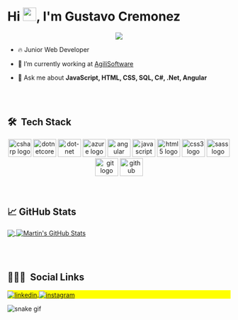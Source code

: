 <div align="center">
<h1 align="left">Hi <img src="https://raw.githubusercontent.com/MartinHeinz/MartinHeinz/master/wave.gif" width="30px" height="30px" />, I'm Gustavo Cremonez</h1>

  <img src="https://profile-counter.glitch.me/GustavoCremonez/count.svg?"  />
</div>

- 🔥 Junior Web Developer 

- 🔭 I’m currently working at [AgiliSoftware](https://www.agili.com.br/)

- 💬 Ask me about **JavaScript, HTML, CSS, SQL, C#, .Net, Angular**


<br><br>

## 🛠 &nbsp;Tech Stack

<div align="center">
  <img src="https://cdn.jsdelivr.net/gh/devicons/devicon/icons/csharp/csharp-original.svg" height="40" width="52" alt="csharp logo"  />
  <img src="https://cdn.jsdelivr.net/gh/devicons/devicon/icons/dotnetcore/dotnetcore-original.svg" height="40" width="52" alt="dotnetcore logo"  />
  <img src="https://cdn.jsdelivr.net/gh/devicons/devicon/icons/dot-net/dot-net-original.svg" height="40" width="52" alt="dot-net logo"  />
  <img src="https://cdn.jsdelivr.net/gh/devicons/devicon/icons/azure/azure-original.svg" height="40" width="52" alt="azure logo"  />
  <img src="https://cdn.jsdelivr.net/gh/devicons/devicon/icons/angularjs/angularjs-original.svg" height="40" width="52" alt="angular logo"  />
  <img src="https://cdn.jsdelivr.net/gh/devicons/devicon/icons/javascript/javascript-original.svg" height="40" width="52" alt="javascript logo"  />
  <img src="https://cdn.jsdelivr.net/gh/devicons/devicon/icons/html5/html5-original.svg" height="40" width="52" alt="html5 logo"  />
  <img src="https://cdn.jsdelivr.net/gh/devicons/devicon/icons/css3/css3-original.svg" height="40" width="52" alt="css3 logo"  />
  <img src="https://cdn.jsdelivr.net/gh/devicons/devicon/icons/sass/sass-original.svg" height="40" width="52" alt="sass logo"  />
  <img src="https://cdn.jsdelivr.net/gh/devicons/devicon/icons/git/git-original.svg" height="40" width="52" alt="git logo"  />
  <img src="https://cdn.jsdelivr.net/gh/devicons/devicon/icons/github/github-original.svg" height="40" width="52" alt="github logo"  />
</div>
<br><br>

## &#x1f4c8; GitHub Stats

<a href="https://github.com/GustavoCremonez/GustavoCremonez">
  <img align="center" src="https://github-readme-stats.vercel.app/api/top-langs/?username=GustavoCremonez&hide=java,html,tex&title_color=ffffff&text_color=c9cacc&icon_color=2bbc8a&bg_color=1d1f21&langs_count=3" />
</a>
<a href="https://github.com/GustavoCremonez/GustavoCremonez">
  <img align="center" src="https://github-readme-stats.vercel.app/api?username=GustavoCremonez&show_icons=true&line_height=27&count_private=true&title_color=ffffff&text_color=c9cacc&icon_color=2bbc8a&bg_color=1d1f21" alt="Martin's GitHub Stats" />
</a>

<br><br>

## 👨🏽‍🦲 &nbsp;Social Links

<p align="left" style="background:yellow">
<a href="https://www.linkedin.com/in/gustavocremonez/" target="_blank">
  <img align="center" src="https://img.shields.io/badge/-GustavoCremonez-05122A?style=flat&logo=linkedin" alt="linkedin"/>
</a>
<a href="https://www.instagram.com/soarescremonez/" target="_blank">
 <img align="center" src="https://img.shields.io/badge/-GustavoCremonez-05122A?style=flat&logo=instagram" alt="instagram"/>
</a>
</p>

![snake gif](https://github.com/GustavoCremonez/GustavoCremonez/blob/output/github-contribution-grid-snake.svg)
